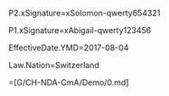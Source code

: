P2.xSignature=xSolomon-qwerty654321

P1.xSignature=xAbigail-qwerty123456

EffectiveDate.YMD=2017-08-04

Law.Nation=Switzerland

=[G/CH-NDA-CmA/Demo/0.md]